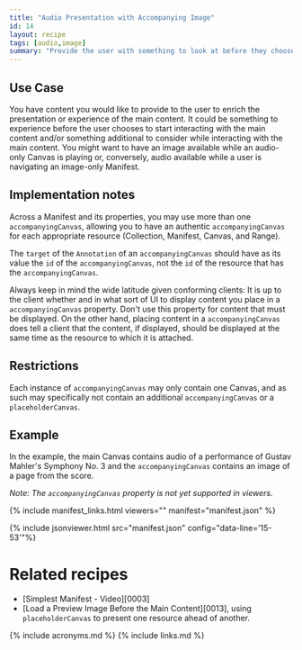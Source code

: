```yaml
---
title: "Audio Presentation with Accompanying Image"
id: 14
layout: recipe
tags: [audio,image]
summary: "Provide the user with something to look at before they choose to start interacting with the main content, and/or while they wait for it to load/buffer, and/or while interacting with the main content."
---
```


## Use Case

You have content you would like to provide to the user to enrich the presentation or experience of the main content. It could be something to experience before the user chooses to start interacting with the main content and/or something additional to consider while interacting with the main content. You might want to have an image available while an audio-only Canvas is playing or, conversely, audio available while a user is navigating an image-only Manifest.

## Implementation notes

Across a Manifest and its properties, you may use more than one `accompanyingCanvas`, allowing you to have an authentic `accompanyingCanvas` for each appropriate resource (Collection, Manifest, Canvas, and Range).

The `target` of the `Annotation` of an `accompanyingCanvas` should have as its value the `id` of the `accompanyingCanvas`, not the `id` of the resource that has the `accompanyingCanvas`.

Always keep in mind the wide latitude given conforming clients: It is up to the client whether and in what sort of UI to display content you place in a `accompanyingCanvas` property. Don't use this property for content that must be displayed. On the other hand, placing content in a `accompanyingCanvas` does tell a client that the content, if displayed, should be displayed at the same time as the resource to which it is attached.

## Restrictions

Each instance of `accompanyingCanvas` may only contain one Canvas, and as such may specifically not contain an additional `accompanyingCanvas` or a `placeholderCanvas`.

## Example

In the example, the main Canvas contains audio of a performance of Gustav Mahler's Symphony No. 3 and the `accompanyingCanvas` contains an image of a page from the score.

_Note: The `accompanyingCanvas` property is not yet supported in viewers._

{% include manifest_links.html viewers="" manifest="manifest.json" %}

{% include jsonviewer.html src="manifest.json" config="data-line='15-53'"%}

# Related recipes

* [Simplest Manifest - Video][0003]
* [Load a Preview Image Before the Main Content][0013], using `placeholderCanvas` to present one resource ahead of another.

{% include acronyms.md %}
{% include links.md %}

